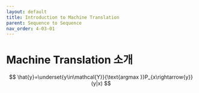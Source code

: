 ```yaml
---
layout: default
title: Introduction to Machine Translation
parent: Sequence to Sequence
nav_order: 4-03-01
---
```


# Machine Translation 소개

$$
\hat{y}=\underset{y\in\mathcal{Y}}{\text{argmax }}P_{x\rightarrow{y}}(y|x)
$$

